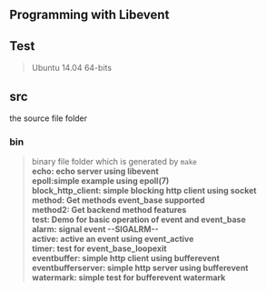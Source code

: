 ## Programming with Libevent

## Test
>Ubuntu 14.04 64-bits

## src 
the source file folder


### bin
>binary file folder which is generated by `make`<br>
>**echo: echo server using libevent**<br>
>**epoll:simple example using epoll(7)**<br>
>**block_http_client: simple blocking http client using socket**<br>
>**method: Get methods event_base supported**<br>
>**method2: Get backend method features**<br>
>**test: Demo for basic operation of event and event_base**<br>
>**alarm: signal event --SIGALRM--**<br>
>**active: active an event using event_active**<br>
>**timer: test for event_base_loopexit**<br>
>**eventbuffer: simple http client using bufferevent**<br>
>**eventbufferserver: simple http server using bufferevent**<br>
>**watermark: simple test for bufferevent watermark**<br>
